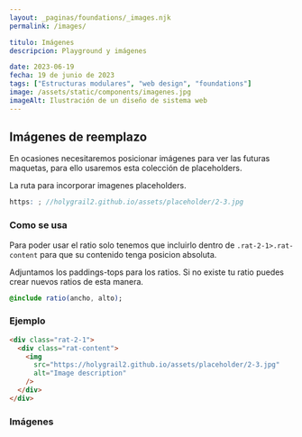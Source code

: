 ```yaml
---
layout: _paginas/foundations/_images.njk
permalink: /images/

titulo: Imágenes
descripcion: Playground y imágenes

date: 2023-06-19
fecha: 19 de junio de 2023
tags: ["Estructuras modulares", "web design", "foundations"]
image: /assets/static/components/imagenes.jpg
imageAlt: Ilustración de un diseño de sistema web
---
```


## Imágenes de reemplazo

En ocasiones necesitaremos posicionar imágenes para ver las futuras maquetas, para ello usaremos esta colección de placeholders.

La ruta para incorporar imagenes placeholders.

```scss
https: ; //holygrail2.github.io/assets/placeholder/2-3.jpg
```

### Como se usa

Para poder usar el ratio solo tenemos que incluirlo dentro de `.rat-2-1>.rat-content` para que su contenido tenga posicion absoluta.

Adjuntamos los paddings-tops para los ratios.
Si no existe tu ratio puedes crear nuevos ratios de esta manera.

```sass
@include ratio(ancho, alto);
```

### Ejemplo

```html
<div class="rat-2-1">
  <div class="rat-content">
    <img
      src="https://holygrail2.github.io/assets/placeholder/2-3.jpg"
      alt="Image description"
    />
  </div>
</div>
```

### Imágenes
